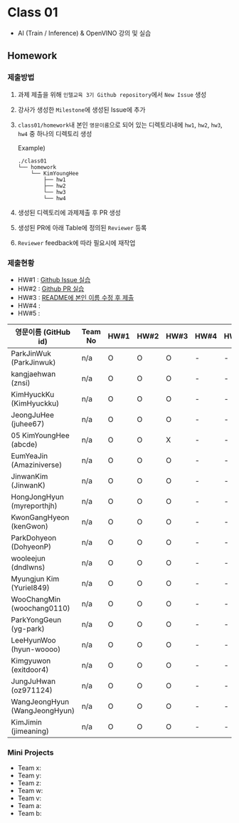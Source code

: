# Class 01

* AI (Train / Inference) & OpenVINO 강의 및 실습

## Homework

### 제출방법

1. 과제 제출을 위해 `인텔교육 3기 Github repository`에서 `New Issue` 생성

2. 강사가 생성한 `Milestone`에 생성된 Issue에 추가 

3. `class01/homework`내 본인 `영문이름`으로 되어 있는 디렉토리내에 `hw1`, `hw2`, `hw3`, `hw4` 중 하나의 디렉토리 생성

    Example)
    ```
    ./class01
    └── homework
        └── KimYoungHee
            ├── hw1
            ├── hw2
            └── hw3
            └── hw4
    ```

4. 생성된 디렉토리에 과제제출 후 PR 생성

5. 생성된 PR에 아래 Table에 정의된 `Reviewer` 등록

6. `Reviewer` feedback에 따라 필요시에 재작업

### 제출현황

* HW#1 : [Github Issue 실습](https://github.com/kccistc/intel-03/issues/2)
* HW#2 : [Github PR 실습](https://github.com/kccistc/intel-03/issues/3)
* HW#3 : [README에 본인 이름 수정 후 제출](https://github.com/kccistc/intel-03/issues/6)
* HW#4 :
* HW#5 :

| 영문이름 (GitHub id)           | Team No | HW#1 | HW#2 | HW#3 | HW#4 | HW#5 | Reviewer |
|-------------------------------|---------|------|------|-------|-----|-----|----------|
| ParkJinWuk (ParkJinwuk) | n/a | O | O | O | - | - | max5982 |
| kangjaehwan (znsi) | n/a | O | O | O | - | - | max5982 |
| KimHyuckKu (KimHyuckku) | n/a | O | O | O | - | - | max5982 |
| JeongJuHee (juhee67) | n/a | O | O | O | - | - | max5982 |
| 05 KimYoungHee (abcde) | n/a | O | O | X | - | - | max5982 |
| EumYeaJin (Amaziniverse) | n/a | O | O | O | - | - | max5982 |
| JinwanKim (JinwanK) | n/a | O | O | O | - | - | max5982 |
| HongJongHyun (myreporthjh) | n/a | O | O | O | - | - | max5982 |
| KwonGangHyeon (kenGwon) | n/a | O | O | O | - | - | max5982 |
| ParkDohyeon (DohyeonP) | n/a | O | O | O | - | - | max5982 |
| wooleejun (dndlwns) | n/a | O | O | O | - | - | mokiya |
| Myungjun Kim (Yuriel849) | n/a | O | O | O | - | - | mokiya |
| WooChangMin (woochang0110) | n/a | O | O | O | - | - | mokiya |
| ParkYongGeun (yg-park) | n/a | O | O | O | - | - | mokiya |
| LeeHyunWoo (hyun-woooo) | n/a | O | O | O | - | - | mokiya |
| Kimgyuwon (exitdoor4) | n/a | O | O | O | - | - | mokiya |
| JungJuHwan (oz971124) | n/a | O | O | O | - | - | mokiya |
| WangJeongHyun (WangJeongHyun) | n/a | O | O | O | - | - | mokiya |
| KimJimin (jimeaning) | n/a | O | O | O | - | - | mokiya |

### Mini Projects

* Team x:
* Team y:
* Team z:
* Team w:
* Team v:
* Team a:
* Team b:

